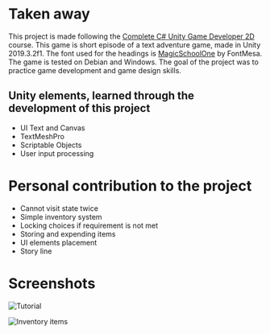 # Taken away

This project is made following the [Complete C# Unity Game Developer 2D](https://www.udemy.com/share/101WjsA0YZclZQR3Q=/) course. This game is short episode of a text adventure game, made in Unity 2019.3.2f1. The font used for the headings is [MagicSchoolOne](https://www.dafont.com/magic-school.font) by FontMesa. The game is tested on
Debian and Windows. The goal of the project was to practice game development and game design skills.

## Unity elements, learned through the development of this project
* UI Text and Canvas
* TextMeshPro
* Scriptable Objects
* User input processing

# Personal contribution to the project
* Cannot visit state twice
* Simple inventory system
* Locking choices if requirement is not met
* Storing and expending items
* UI elements placement
* Story line

# Screenshots
![Tutorial](/home/m00ns7ruck/Projects/text101/images/Tutorial.png)

![Inventory items](/home/m00ns7ruck/Projects/text101/images/Inventory.png)

